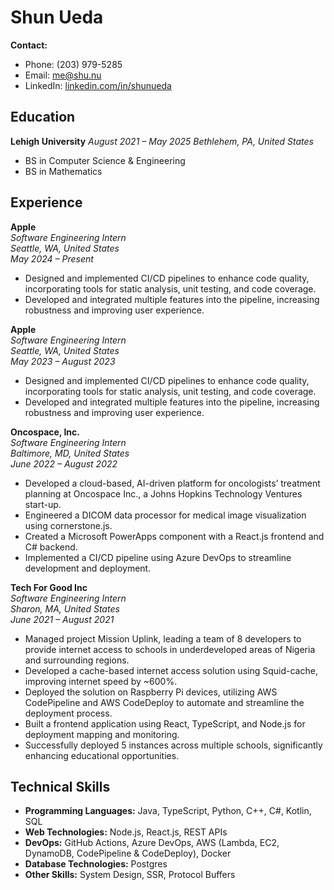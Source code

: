 # Shun Ueda

**Contact:**

- Phone: (203) 979-5285
- Email: [me@shu.nu](mailto:me@shu.nu)
- LinkedIn: [linkedin.com/in/shunueda](https://www.linkedin.com/in/shunueda/)

## Education

**Lehigh University**
_August 2021 – May 2025_
_Bethlehem, PA, United States_

- BS in Computer Science & Engineering
- BS in Mathematics

## Experience

**Apple**  
_Software Engineering Intern_  
_Seattle, WA, United States_  
_May 2024 – Present_

- Designed and implemented CI/CD pipelines to enhance code quality, incorporating tools for static analysis, unit testing, and code coverage.
- Developed and integrated multiple features into the pipeline, increasing robustness and improving user experience.

**Apple**  
_Software Engineering Intern_  
_Seattle, WA, United States_  
_May 2023 – August 2023_

- Designed and implemented CI/CD pipelines to enhance code quality, incorporating tools for static analysis, unit testing, and code coverage.
- Developed and integrated multiple features into the pipeline, increasing robustness and improving user experience.

**Oncospace, Inc.**  
_Software Engineering Intern_  
_Baltimore, MD, United States_  
_June 2022 – August 2022_

- Developed a cloud-based, AI-driven platform for oncologists’ treatment planning at Oncospace Inc., a Johns Hopkins Technology Ventures start-up.
- Engineered a DICOM data processor for medical image visualization using cornerstone.js.
- Created a Microsoft PowerApps component with a React.js frontend and C# backend.
- Implemented a CI/CD pipeline using Azure DevOps to streamline development and deployment.

**Tech For Good Inc**  
_Software Engineering Intern_  
_Sharon, MA, United States_  
_June 2021 – August 2021_

- Managed project Mission Uplink, leading a team of 8 developers to provide internet access to schools in underdeveloped areas of Nigeria and surrounding regions.
- Developed a cache-based internet access solution using Squid-cache, improving internet speed by ~600%.
- Deployed the solution on Raspberry Pi devices, utilizing AWS CodePipeline and AWS CodeDeploy to automate and streamline the deployment process.
- Built a frontend application using React, TypeScript, and Node.js for deployment mapping and monitoring.
- Successfully deployed 5 instances across multiple schools, significantly enhancing educational opportunities.

## Technical Skills

- **Programming Languages:** Java, TypeScript, Python, C++, C#, Kotlin, SQL
- **Web Technologies:** Node.js, React.js, REST APIs
- **DevOps:** GitHub Actions, Azure DevOps, AWS (Lambda, EC2, DynamoDB, CodePipeline & CodeDeploy), Docker
- **Database Technologies:** Postgres
- **Other Skills:** System Design, SSR, Protocol Buffers
